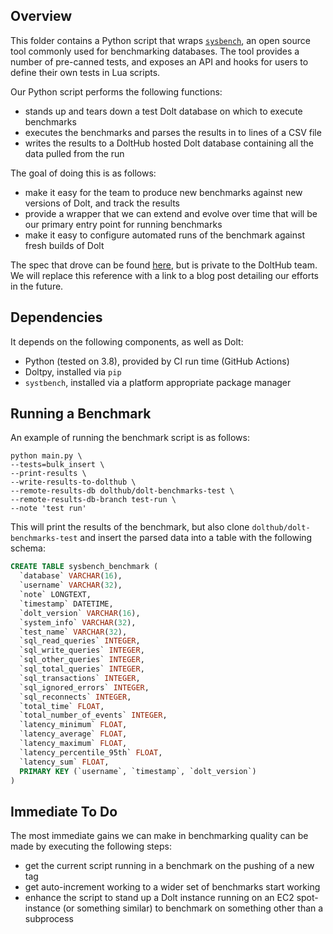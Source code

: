 ## Overview
This folder contains a Python script that wraps [`sysbench`](https://github.com/akopytov/sysbench), an open source tool commonly used for benchmarking databases. The tool provides a number of pre-canned tests, and exposes an API and hooks for users to define their own tests in Lua scripts. 

Our Python script performs the following functions:
- stands up and tears down a test Dolt database on which to execute benchmarks
- executes the benchmarks and parses the results in to lines of a CSV file
- writes the results to a DoltHub hosted Dolt database containing all the data pulled from the run

The goal of doing this is as follows:
- make it easy for the team to produce new benchmarks against new versions of Dolt, and track the results
- provide a wrapper that we can extend and evolve over time that will be our primary entry point for running benchmarks
- make it easy to configure automated runs of the benchmark against fresh builds of Dolt

The spec that drove can be found [here](https://docs.google.com/document/d/1fEosVGOZlDGRvM1ui1cZxuPgCQ4glpAdipnYAy5fFeA/edit), but is private to the DoltHub team. We will replace this reference with a link to a blog post detailing our efforts in the future. 
  

## Dependencies
It depends on the following components, as well as Dolt:
- Python (tested on 3.8), provided by CI run time (GitHub Actions)
- Doltpy, installed via `pip`
- `systbench`, installed via a platform appropriate package manager



## Running a Benchmark
An example of running the benchmark script is as follows:
```
python main.py \
--tests=bulk_insert \
--print-results \
--write-results-to-dolthub \
--remote-results-db dolthub/dolt-benchmarks-test \
--remote-results-db-branch test-run \
--note 'test run'
```

This will print the results of the benchmark, but also clone `dolthub/dolt-benchmarks-test` and insert the parsed data into a table with the following schema:
```sql
CREATE TABLE sysbench_benchmark (
  `database` VARCHAR(16),
  `username` VARCHAR(32),
  `note` LONGTEXT,
  `timestamp` DATETIME,
  `dolt_version` VARCHAR(16),
  `system_info` VARCHAR(32),
  `test_name` VARCHAR(32),
  `sql_read_queries` INTEGER,
  `sql_write_queries` INTEGER,
  `sql_other_queries` INTEGER,
  `sql_total_queries` INTEGER,
  `sql_transactions` INTEGER,
  `sql_ignored_errors` INTEGER,
  `sql_reconnects` INTEGER,
  `total_time` FLOAT,
  `total_number_of_events` INTEGER,
  `latency_minimum` FLOAT,
  `latency_average` FLOAT,
  `latency_maximum` FLOAT,
  `latency_percentile_95th` FLOAT,
  `latency_sum` FLOAT,
  PRIMARY KEY (`username`, `timestamp`, `dolt_version`)
)
```

## Immediate To Do
The most immediate gains we can make in benchmarking quality can be made by executing the following steps:
- get the current script running in a benchmark on the pushing of a new tag
- get auto-increment working to a wider set of benchmarks start working
- enhance the script to stand up a Dolt instance running on an EC2 spot-instance (or something similar) to benchmark on something other than a subprocess